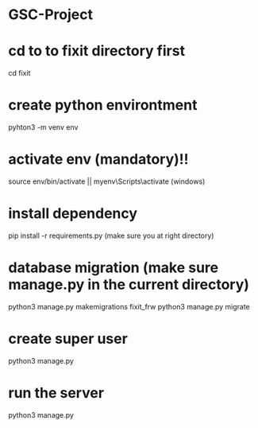# GSC-Project

# cd to to fixit directory first
cd fixit

# create python environtment
pyhton3 -m venv env

# activate env (mandatory)!!
source env/bin/activate || 
myenv\Scripts\activate (windows)

# install dependency
pip install -r requirements.py (make sure you at right directory)

# database migration (make sure manage.py in the current directory) 
python3 manage.py makemigrations fixit_frw
python3 manage.py migrate

# create super user
python3 manage.py 

# run the server
python3 manage.py 
